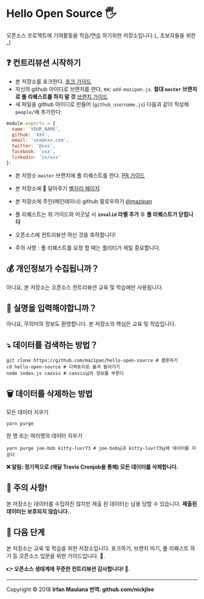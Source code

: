 # Hello Open Source 🖐️

오픈소스 프로젝트에 기여활동을 학습/연습 하기위한 저장소입니다.(_ 초보자들을 위한 _)

## ❓ 컨트리뷰션 시작하기

- 본 저장소를 포크한다. [포크 가이드](https://help.github.com/articles/fork-a-repo/)
- 자신의 github 아이디로 브랜치를 딴다, ex: `add-mazipan.js`. **절대 `master` 브랜치로 풀 리퀘스트를 하지 말 것** [브랜치 가이드](https://help.github.com/articles/creating-and-deleting-branches-within-your-repository/)
- 새 파일을 github 아이디로 만들어 (`github_username.js`) 다음과 같이 작성해 `people/`에 추가한다:

```js
module.exports = {
  name: 'YOUR_NAME',
  github: 'XXX',
  email: 'xxx@xxx.com',
  twitter: '@xxx',
  facebook: 'xxx',
  linkedin: 'in/xxx'
};
```

- 본 저장소 `master` 브랜치에 풀 리퀘스트를 한다. [PR 가이드](https://help.github.com/articles/creating-a-pull-request/)

- 본 저장소에 🌟 달아주기 [별자리 페이지](https://github.com/mazipan/hello-open-source/stargazers)
- 본 저장소에 주인(메인테이너) github 팔로우하기 [@mazipan](https://github.com/mazipan)
- 풀 리퀘스트는 위 가이드와 어긋날 시 **`invalid` 라벨 추가** 후 **풀 리퀘스트가 닫힙니다**
- 오픈소스에 컨트리뷰션 하신 것을 축하합니다!
- 주의 사항 : 풀 리퀘스트를 요청 할 때는 퀄리티가 제일 중요합니다.

## 💰 개인정보가 수집됩니까？

아니요, 본 저장소는 오픈소스 컨트리뷰션 교육 및 학습에만 사용됩니다.

## 🥶 실명을 입력해야합니까？

아니요, 무의미의 정보도 환영합니다. 본 저장소의 핵심은 교육 및 학습입니다.

## ⤵️ 데이터를 검색하는 방법？

```shell
git clone https://github.com/mazipan/hello-open-source # 클론하기
cd hello-open-source # 디렉토리로 옮겨 들어가기
node index.js caxvis # caxvis님의 정보를 부른다
```

## 🗑️ 데이터를 삭제하는 방법

모든 데이터 지우기

```shell
yarn purge
```

한 명 또는 여러명의 데이터 지우기

```shell
yarn purge joe-bob kitty-luvr73 # joe-bob님과 kitty-luvr73님에 데이터를 지운다
```

**❌ 알림: 정기적으로 (매달 Travis Cronjob을 통해) 모든 데이터를 삭제합니다.**

## 🙈 주의 사항!

본 저장소는 데이터를 수집하진 않지만 제출 된 데이터는 남용 당할 수 있습니다. **제출된 데이터는 보호되지 않습니다.**.

## 🚶 다음 단계

본 저장소는 교육 및 학습을 위한 저장소입니다. 포크하기, 브랜치 따기, 풀 리퀘스트 하기 등 오픈소스 입문을 위한 가이드입니다. 🥳.

**👉 오픈소스 생태계에 꾸준한 컨트리뷰션 감사합니다! 🙏.**

---

Copyright © 2018 **Irfan Maulana 번역: github.com/nickjlee**
